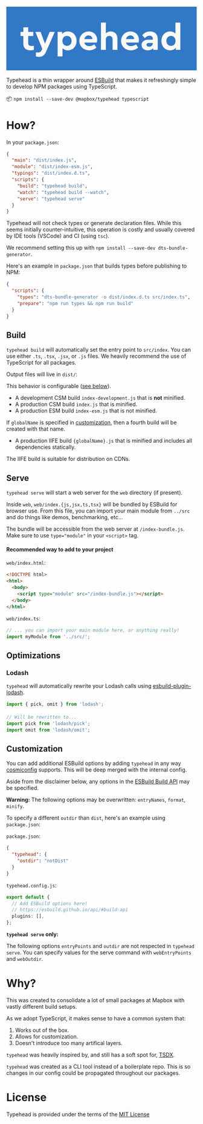 ![logo](./assets/logo.png)

Typehead is a thin wrapper around [ESBuild](https://esbuild.github.io/) that makes it refreshingly simple to develop NPM packages using TypeScript.

📦 `npm install --save-dev @mapbox/typehead typescript`

# How?

In your `package.json`:

```json
{
  "main": "dist/index.js",
  "module": "dist/index-esm.js",
  "typings": "dist/index.d.ts",
  "scripts": {
    "build": "typehead build",
    "watch": "typehead build --watch",
    "serve": "typehead serve"
  }
}
```

Typehead will not check types or generate declaration files. While this seems initially counter-intuitive, this operation is costly and usually covered by IDE tools (VSCode) and CI (using `tsc`).

We recommend setting this up with `npm install --save-dev dts-bundle-generator`.

Here's an example in `package.json` that builds types before publishing to NPM:

```json
{
  "scripts": {
    "types": "dts-bundle-generator -o dist/index.d.ts src/index.ts",
    "prepare": "npm run types && npm run build"
  }
}
```

## Build

`typehead build` will automatically set the entry point to `src/index`. You can use either `.ts`, `.tsx`, `.jsx`, or `.js` files. We heavily recommend the use of TypeScript for all packages.

Output files will live in `dist/`:

This behavior is configurable ([see below](#Customization)).

- A development CSM build `index-development.js` that is **not** minified.
- A production CSM build `index.js` that is minified.
- A production ESM build `index-esm.js` that is not minified.

If `globalName` is specified in [customization](#customization), then a fourth build will be created with that name.

- A production IIFE build `{globalName}.js` that is minified and includes all dependencies statically.

The IIFE build is suitable for distribution on CDNs.

## Serve

`typehead serve` will start a web server for the `web` directory (if present).

Inside `web`, `web/index.{js,jsx,ts,tsx}` will be bundled by ESBuild for browser use. From this file, you can import your main module from `../src` and do things like demos, benchmarking, etc...

The bundle will be accessible from the web server at `/index-bundle.js`. Make sure to use `type="module"` in your `<script>` tag.

#### Recommended way to add to your project

`web/index.html`:

```html
<!DOCTYPE html>
<html>
  <body>
    <script type="module" src="/index-bundle.js"></script>
  </body>
</html>
```

`web/index.ts`:

```javascript
// ... you can import your main module here, or anything really!
import myModule from '../src/';
```

## Optimizations

### Lodash

`typehead` will automatically rewrite your Lodash calls using [esbuild-plugin-lodash](https://github.com/josteph/esbuild-plugin-lodash).

```typescript
import { pick, omit } from 'lodash';

// Will be rewritten to...
import pick from 'lodash/pick';
import omit from 'lodash/omit';
```

## Customization

You can add additional ESBuild options by adding `typehead` in any way [cosmiconfig](https://github.com/davidtheclark/cosmiconfig) supports. This will be deep merged with the internal config.

Aside from the disclaimer below, any options in the [ESBuild Build API](https://esbuild.github.io/api/#build-api) may be specified.

**Warning:** The following options may be overwritten: `entryNames`, `format`, `minify`.

To specify a different `outdir` than `dist`, here's an example using `package.json`:

`package.json`:

```json
{
  "typehead": {
    "outdir": "notDist"
  }
}
```

`typehead.config.js`:

```typescript
export default {
  // Add ESBuild options here!
  // https://esbuild.github.io/api/#build-api
  plugins: [],
};
```

**`typehead serve` only:**

The following options `entryPoints` and `outdir` are not respected in `typehead serve`. You can specify values for the serve command with `webEntryPoints` and `webOutdir`.

# Why?

This was created to consolidate a lot of small packages at Mapbox with vastly different build setups.

As we adopt TypeScript, it makes sense to have a common system that:

1. Works out of the box.
2. Allows for customization.
3. Doesn't introduce too many artifical layers.

`typehead` was heavily inspired by, and still has a soft spot for, [TSDX](https://github.com/formium/tsdx).

`typehead` was created as a CLI tool instead of a boilerplate repo. This is so changes in our config could be propagated throughout our packages.

# License

Typehead is provided under the terms of the [MIT License](https://github.com/mapbox/typehead/blob/main/LICENSE)
